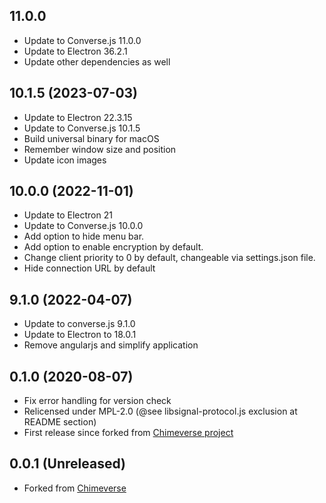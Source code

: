## 11.0.0

 - Update to Converse.js 11.0.0
 - Update to Electron 36.2.1
 - Update other dependencies as well

## 10.1.5 (2023-07-03)

 - Update to Electron 22.3.15
 - Update to Converse.js 10.1.5
 - Build universal binary for macOS
 - Remember window size and position
 - Update icon images

## 10.0.0 (2022-11-01)

- Update to Electron 21
- Update to Converse.js 10.0.0
- Add option to hide menu bar.
- Add option to enable encryption by default.
- Change client priority to 0 by default, changeable via settings.json file.
- Hide connection URL by default

## 9.1.0 (2022-04-07)

- Update to converse.js 9.1.0
- Update to Electron to 18.0.1
- Remove angularjs and simplify application

## 0.1.0 (2020-08-07)

- Fix error handling for version check
- Relicensed under MPL-2.0 (@see libsignal-protocol.js exclusion at README section)
- First release since forked from [Chimeverse project](https://github.com/nick-denry/Chimeverse)

## 0.0.1 (Unreleased)

- Forked from [Chimeverse](https://github.com/nick-denry/Chimeverse)
